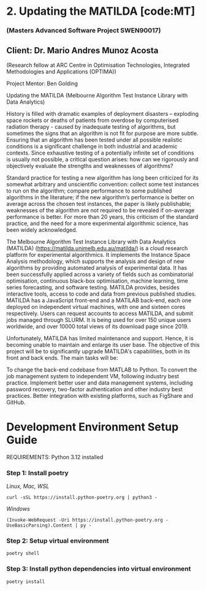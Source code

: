 # 2. Updating the MATILDA [code:MT]
### (Masters Advanced Software Project SWEN90017)
## Client: Dr. Mario Andres Munoz Acosta

(Research fellow at ARC Centre in Optimisation Technologies, Integrated Methodologies and Applications (OPTIMA))

Project Mentor: Ben Golding

Updating the MATILDA (Melbourne Algorithm Test Instance Library with Data Analytics)

History is filled with dramatic examples of deployment disasters – exploding space rockets or deaths of patients from overdose by computerised radiation therapy  - caused by inadequate testing of algorithms, but sometimes the signs that an algorithm is not fit for purpose are more subtle. Ensuring that an algorithm has been tested under all possible realistic conditions is a significant challenge in both industrial and academic contexts. Since exhaustive testing of a potentially infinite set of conditions is usually not possible, a critical question arises: how can we rigorously and objectively evaluate the strengths and weaknesses of algorithms?

Standard practice for testing a new algorithm has long been criticized for its somewhat arbitrary and unscientific convention: collect some test instances to run on the algorithm; compare performance to some published algorithms in the literature; if the new algorithm’s performance is better on average across the chosen test instances, the paper is likely publishable; weaknesses of the algorithm are not required to be revealed if on-average performance is better. For more than 20 years, this criticism of the standard practice, and the need for a more experimental algorithmic science, has been widely acknowledged.

The Melbourne Algorithm Test Instance Library with Data Analytics (MATILDA)  (https://matilda.unimelb.edu.au/matilda/) is a cloud research platform for experimental algorithmics. It implements the Instance Space Analysis methodology, which supports the analysis and design of new algorithms by providing automated analysis of experimental data. It has been successfully applied across a variety of fields such as combinatorial optimisation, continuous black-box optimisation, machine learning, time series forecasting, and software testing. MATILDA provides, besides interactive tools, access to code and data from previous published studies. MATILDA has a JavaScript front-end and a MATILAB back-end, each one deployed on independent virtual machines, with one and sixteen cores respectively. Users can request accounts to access MATILDA, and submit jobs managed through SLURM.  It is being used for over 150 unique users worldwide, and over 10000 total views of its download page since 2019.

Unfortunately, MATILDA has limited maintenance and support. Hence, it is becoming unable to maintain and enlarge its user base. The objective of this project will be to significantly upgrade MATILDA's capabilities, both in its front and back ends. The main tasks will be:

To change the back-end codebase from MATLAB to Python.
To convert the job management system to independent VM, following industry best practice.
Implement better user and data management systems, including password recovery, two-factor authentication and other industry best practices.
Better integration with existing platforms, such as FigShare and GitHub.


# Development Environment Setup Guide

REQUIREMENTS: Python 3.12 installed

### Step 1: Install poetry

*Linux, Mac, WSL*

`curl -sSL https://install.python-poetry.org | python3 -`

*Windows*

`(Invoke-WebRequest -Uri https://install.python-poetry.org -UseBasicParsing).Content | py -`

### Step 2: Setup virtual environment
`poetry shell`

### Step 3: Install python dependencies into virtual environment
`poetry install`
